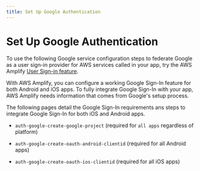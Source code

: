 ```yaml
---
title: Set Up Google Authentication
---
```


# Set Up Google Authentication

To use the following Google service configuration steps to federate Google as a user sign-in provider for AWS services called in your app, try the AWS Amplify [User Sign-in feature](./add-aws-mobile-user-sign-in).

With AWS Amplify, you can configure a working Google Sign-In feature for both Android and iOS apps. To fully integrate Google Sign-In with your app, AWS Amplify needs information that comes from Google's setup process.

The following pages detail the Google Sign-In requirements ans steps to integrate Google Sign-In for both iOS and Android apps.

* `auth-google-create-google-project` (required for `all apps` regardless of platform)

* `auth-google-create-oauth-android-clientid` (required for all Android apps)

* `auth-google-create-oauth-ios-clientid` (required for all iOS apps)
